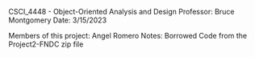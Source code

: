 CSCI_4448 - Object-Oriented Analysis and Design
Professor: Bruce Montgomery
Date: 3/15/2023

Members of this project: Angel Romero
Notes:
Borrowed Code from the Project2-FNDC zip file

